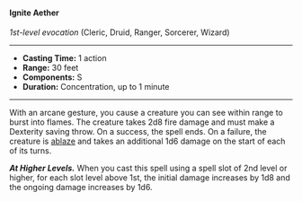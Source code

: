 #### Ignite Aether
*1st-level evocation* (Cleric, Druid, Ranger, Sorcerer, Wizard)
___
- **Casting Time:** 1 action
- **Range:** 30 feet
- **Components:** S
- **Duration:** Concentration, up to 1 minute
---
With an arcane gesture, you cause a creature you can see within range to burst into flames. The creature takes 2d8 fire damage and must make a Dexterity saving throw. On a success, the spell ends. On a failure, the creature is [ablaze](../../Conditions/Ablaze.md) and takes an additional 1d6 damage on the start of each of its turns.

***At Higher Levels.*** When you cast this spell using a spell slot of 2nd level or higher, for each slot level above 1st, the initial damage increases by 1d8 and the ongoing damage increases by 1d6.
